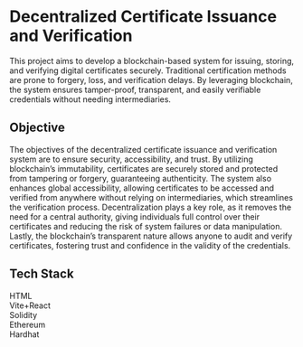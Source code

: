 # Decentralized Certificate Issuance and Verification

This project aims to develop a blockchain-based system for issuing, storing, and verifying digital certificates securely. Traditional certification methods are prone to forgery, loss, and verification delays. By leveraging blockchain, the system ensures tamper-proof, transparent, and easily verifiable credentials without needing intermediaries.

## Objective
The objectives of the decentralized certificate issuance and verification system are to ensure security, accessibility, and trust. By utilizing blockchain’s immutability, certificates are securely stored and protected from tampering or forgery, guaranteeing authenticity. The system also enhances global accessibility, allowing certificates to be accessed and verified from anywhere without relying on intermediaries, which streamlines the verification process. Decentralization plays a key role, as it removes the need for a central authority, giving individuals full control over their certificates and reducing the risk of system failures or data manipulation. Lastly, the blockchain’s transparent nature allows anyone to audit and verify certificates, fostering trust and confidence in the validity of the credentials.

## Tech Stack
HTML <br>
Vite+React <br>
Solidity <br>
Ethereum <br>
Hardhat <br>

